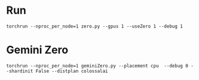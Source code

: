 # Run

```
torchrun --nproc_per_node=1 zero.py --gpus 1 --useZero 1 --debug 1
```

# Gemini Zero

```
torchrun --nproc_per_node=1 geminiZero.py --placement cpu  --debug 0 --shardinit False --distplan colossalai
```